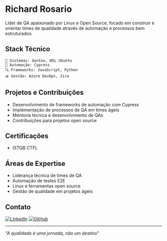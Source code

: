 # Richard Rosario

Líder de QA apaixonado por Linux e Open Source, focado em construir e orientar times de qualidade através de automação e processos bem estruturados.

## Stack Técnico
```
🐧 Sistemas: Gentoo, WSL Ubuntu
🔧 Automação: Cypress
🔍 Frameworks: JavaScript, Python
📊 Gestão: Azure DevOps, Jira
```

## Projetos e Contribuições
- Desenvolvimento de frameworks de automação com Cypress
- Implementação de processos de QA em times ágeis
- Mentoria técnica e desenvolvimento de QAs
- Contribuições para projetos open source

## Certificações
- ISTQB CTFL

## Áreas de Expertise
- Liderança técnica de times de QA
- Automação de testes E2E
- Linux e ferramentas open source
- Gestão de qualidade em projetos ágeis

## Contato
[![LinkedIn](https://img.shields.io/badge/LinkedIn-rosariotech-blue)](https://www.linkedin.com/in/rosariotech)
[![GitHub](https://img.shields.io/badge/GitHub-shardqa-black)](https://github.com/shardqa)

---

_"A qualidade é uma jornada, não um destino"_
